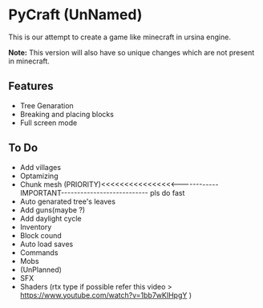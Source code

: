 
# PyCraft (UnNamed)

This is our attempt to create a game like minecraft in ursina engine. 





  **Note:** This version will also have so unique changes which are not present in minecraft.

## Features

- Tree Genaration
- Breaking and placing blocks
- Full screen mode

  
## To Do

- Add villages
- Optamizing
- Chunk mesh (PRIORITY)<<<<<<<<<<<<<<<<------------IMPORTANT--------------------------- pls do fast
- Auto genarated tree's leaves
- Add guns(maybe ?)
- Add daylight cycle
- Inventory
- Block cound
- Auto load saves
- Commands
- Mobs
- (UnPlanned)
- SFX
- Shaders (rtx type if possible refer this video > https://www.youtube.com/watch?v=1bb7wKIHpgY )
